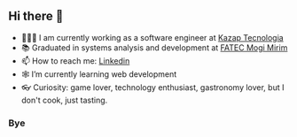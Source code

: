 ## Hi there 👋

- 👨🏻‍💻 I am currently working as a software engineer at [Kazap Tecnologia](https://kazap.com.br)
- 📚 Graduated in systems analysis and development at [FATEC Mogi Mirim](https://www.fatecmm.edu.br)
- 📫 How to reach me: [Linkedin](https://www.linkedin.com/in/camilomenucheli/)
- 🕸 I’m currently learning web development
- 👓 Curiosity: game lover, technology enthusiast, gastronomy lover, but I don't cook, just tasting.

### Bye
